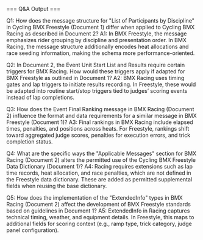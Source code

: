 === Q&A Output ===

Q1: How does the message structure for "List of Participants by Discipline" in Cycling BMX Freestyle (Document 1) differ when applied to Cycling BMX Racing as described in Document 2?
A1: In BMX Freestyle, the message emphasizes rider grouping by discipline and presentation order. In BMX Racing, the message structure additionally encodes heat allocations and race seeding information, making the schema more performance-oriented.

Q2: In Document 2, the Event Unit Start List and Results require certain triggers for BMX Racing. How would these triggers apply if adapted for BMX Freestyle as outlined in Document 1?
A2: BMX Racing uses timing gates and lap triggers to initiate results recording. In Freestyle, these would be adapted into routine start/stop triggers tied to judges’ scoring events instead of lap completions.

Q3: How does the Event Final Ranking message in BMX Racing (Document 2) influence the format and data requirements for a similar message in BMX Freestyle (Document 1)?
A3: Final rankings in BMX Racing include elapsed times, penalties, and positions across heats. For Freestyle, rankings shift toward aggregated judge scores, penalties for execution errors, and trick completion status.

Q4: What are the specific ways the "Applicable Messages" section for BMX Racing (Document 2) alters the permitted use of the Cycling BMX Freestyle Data Dictionary (Document 1)?
A4: Racing requires extensions such as lap time records, heat allocation, and race penalties, which are not defined in the Freestyle data dictionary. These are added as permitted supplemental fields when reusing the base dictionary.

Q5: How does the implementation of the "ExtendedInfo" types in BMX Racing (Document 2) affect the development of BMX Freestyle standards based on guidelines in Document 1?
A5: ExtendedInfo in Racing captures technical timing, weather, and equipment details. In Freestyle, this maps to additional fields for scoring context (e.g., ramp type, trick category, judge panel configuration).